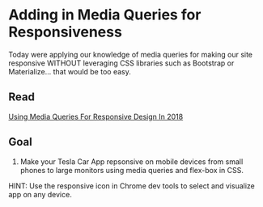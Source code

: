 # Adding in Media Queries for Responsiveness

Today were applying our knowledge of media queries for making our site responsive WITHOUT leveraging CSS libraries such as Bootstrap or Materialize... that would be too easy.

## Read

[Using Media Queries For Responsive Design In 2018](https://www.smashingmagazine.com/2018/02/media-queries-responsive-design-2018/)

## Goal

1.  Make your Tesla Car App repsonsive on mobile devices from small phones to large monitors using media queries and flex-box in CSS.

HINT: Use the responsive icon in Chrome dev tools to select and visualize app on any device.
